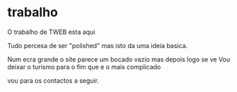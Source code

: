 trabalho
========

O trabalho de TWEB esta aqui



Tudo percesa de ser "polished" mas isto da uma ideia basica.

Num ecra grande o site parece um bocado vazio mas depois logo se ve
Vou deixar o turismo para o fim que e o mais complicado

vou para os contactos a seguir.
